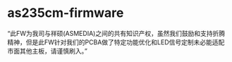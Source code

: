 # as235cm-firmware
“此FW为我司与祥硕(ASMEDIA)之间的共有知识产权，虽然我们鼓励和支持折腾精神，但是此FW针对我们的PCBA做了特定功能优化和LED信号定制未必能适配市面其他主板，请谨慎刷入。”
